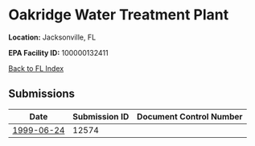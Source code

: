 # Oakridge Water Treatment Plant

**Location:** Jacksonville, FL

**EPA Facility ID:** 100000132411

[Back to FL Index](../../index.md)

## Submissions

| Date | Submission ID | Document Control Number |
|------|--------------|-------------------------|
| [1999-06-24](submissions/12574.md) | 12574 |  |
